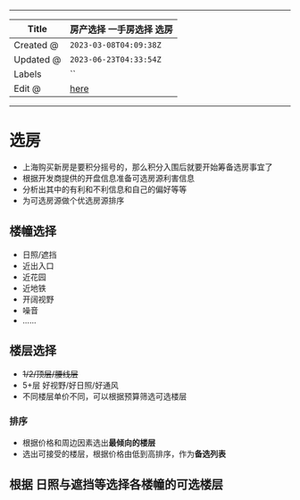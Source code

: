 -----

| Title     | 房产选择 一手房选择 选房                                   |
| --------- | ----------------------------------------------- |
| Created @ | `2023-03-08T04:09:38Z`                          |
| Updated @ | `2023-06-23T04:33:54Z`                          |
| Labels    | \`\`                                            |
| Edit @    | [here](https://github.com/junxnone/F/issues/69) |

-----

# 选房

  - 上海购买新房是要积分摇号的，那么积分入围后就要开始筹备选房事宜了
  - 根据开发商提供的开盘信息准备可选房源利害信息
  - 分析出其中的有利和不利信息和自己的偏好等等
  - 为可选房源做个优选房源排序

## 楼幢选择

  - 日照/遮挡
  - 近出入口
  - 近花园
  - 近地铁
  - 开阔视野
  - 噪音
  - ......

## 楼层选择

  - ~~1/2/顶层/腰线层~~
  - 5+层 好视野/好日照/好通风
  - 不同楼层单价不同，可以根据预算筛选可选楼层

### 排序

  - 根据价格和周边因素选出**最倾向的楼层**
  - 选出可接受的楼层，根据价格由低到高排序，作为**备选列表**

## 根据 日照与遮挡等选择各楼幢的可选楼层

